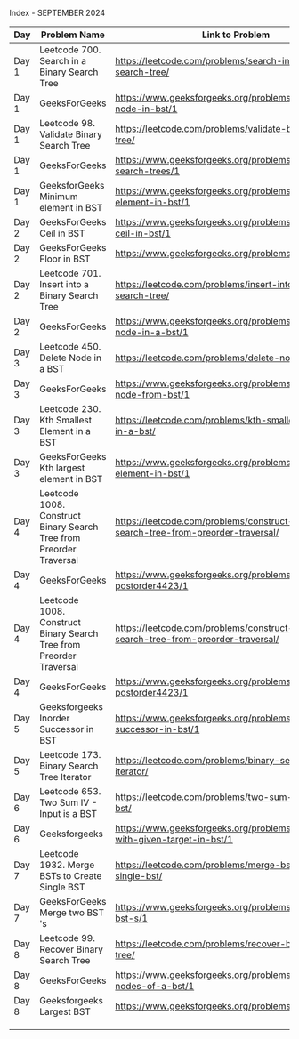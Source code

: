 Index - SEPTEMBER 2024

| Day   | Problem Name                                                        | Link to Problem                                                                     | Notes |
| ----- | ------------------------------------------------------------------- | ----------------------------------------------------------------------------------- | ----- |
| Day 1 | Leetcode 700. Search in a Binary Search Tree                        | https://leetcode.com/problems/search-in-a-binary-search-tree/                       | -     |
| Day 1 | GeeksForGeeks                                                       | https://www.geeksforgeeks.org/problems/search-a-node-in-bst/1                       | -     |
| Day 1 | Leetcode 98. Validate Binary Search Tree                            | https://leetcode.com/problems/validate-binary-search-tree/                          | -     |
| Day 1 | GeeksForGeeks                                                       | https://www.geeksforgeeks.org/problems/binary-search-trees/1                        | -     |
| Day 1 | GeeksforGeeks Minimum element in BST                                | https://www.geeksforgeeks.org/problems/minimum-element-in-bst/1                     | -     |
| Day 2 | GeeksForGeeks Ceil in BST                                           | https://www.geeksforgeeks.org/problems/implementing-ceil-in-bst/1                   | -     |
| Day 2 | GeeksForGeeks Floor in BST                                          | https://www.geeksforgeeks.org/problems/floor-in-bst/1                               | -     |
| Day 2 | Leetcode 701. Insert into a Binary Search Tree                      | https://leetcode.com/problems/insert-into-a-binary-search-tree/                     | -     |
| Day 2 | GeeksForGeeks                                                       | https://www.geeksforgeeks.org/problems/insert-a-node-in-a-bst/1                     | -     |
| Day 3 | Leetcode 450. Delete Node in a BST                                  | https://leetcode.com/problems/delete-node-in-a-bst/                                 | -     |
| Day 3 | GeeksForGeeks                                                       | https://www.geeksforgeeks.org/problems/delete-a-node-from-bst/1                     | -     |
| Day 3 | Leetcode 230. Kth Smallest Element in a BST                         | https://leetcode.com/problems/kth-smallest-element-in-a-bst/                        | -     |
| Day 3 | GeeksForGeeks Kth largest element in BST                            | https://www.geeksforgeeks.org/problems/kth-largest-element-in-bst/1                 | -     |
| Day 4 | Leetcode 1008. Construct Binary Search Tree from Preorder Traversal | https://leetcode.com/problems/construct-binary-search-tree-from-preorder-traversal/ | -     |
| Day 4 | GeeksForGeeks                                                       | https://www.geeksforgeeks.org/problems/preorder-to-postorder4423/1                  | -     |
| Day 4 | Leetcode 1008. Construct Binary Search Tree from Preorder Traversal | https://leetcode.com/problems/construct-binary-search-tree-from-preorder-traversal/ | -     |
| Day 4 | GeeksForGeeks                                                       | https://www.geeksforgeeks.org/problems/preorder-to-postorder4423/1                  | -     |
| Day 5 | Geeksforgeeks Inorder Successor in BST                              | https://www.geeksforgeeks.org/problems/inorder-successor-in-bst/1                   | -     |
| Day 5 | Leetcode 173. Binary Search Tree Iterator                           | https://leetcode.com/problems/binary-search-tree-iterator/                          | -     |
| Day 6 | Leetcode 653. Two Sum IV - Input is a BST                           | https://leetcode.com/problems/two-sum-iv-input-is-a-bst/                            | -     |
| Day 6 | Geeksforgeeks                                                       | https://www.geeksforgeeks.org/problems/find-a-pair-with-given-target-in-bst/1       | -     |
| Day 7 | Leetcode 1932. Merge BSTs to Create Single BST                      | https://leetcode.com/problems/merge-bsts-to-create-single-bst/                      | -     |
| Day 7 | GeeksForGeeks Merge two BST 's                                      | https://www.geeksforgeeks.org/problems/merge-two-bst-s/1                            | -     |
| Day 8 | Leetcode 99. Recover Binary Search Tree                             | https://leetcode.com/problems/recover-binary-search-tree/                           | -     |
| Day 8 | GeeksForGeeks                                                       | https://www.geeksforgeeks.org/problems/fixed-two-nodes-of-a-bst/1                   | -     |
| Day 8 | Geeksforgeeks Largest BST                                           | https://www.geeksforgeeks.org/problems/largest-bst/1                                | -     |
|       |                                                                     |                                                                                     |       |
|       |                                                                     |                                                                                     |       |
|       |                                                                     |                                                                                     |       |

